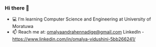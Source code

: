 ### Hi there 👋
- :computer: I’m learning Computer Science and Engineering at University of Moratuwa
- 📫 Reach me at: 
                 omalyaandrahennadige@gmail.com
                 LinkedIn - https://www.linkedin.com/in/omalya-vidushini-5bb266241/
<!--
**OmalyaV/OmalyaV** is a ✨ _special_ ✨ repository because its `README.md` (this file) appears on your GitHub profile.

Here are some ideas to get you started:


- 🌱 I’m currently learning ...
- 👯 I’m looking to collaborate on ...
- 🤔 I’m looking for help with ...
- 💬 Ask me about ...
- 📫 How to reach me: ...
- 😄 Pronouns: ...
- ⚡ Fun fact: ...
-->
